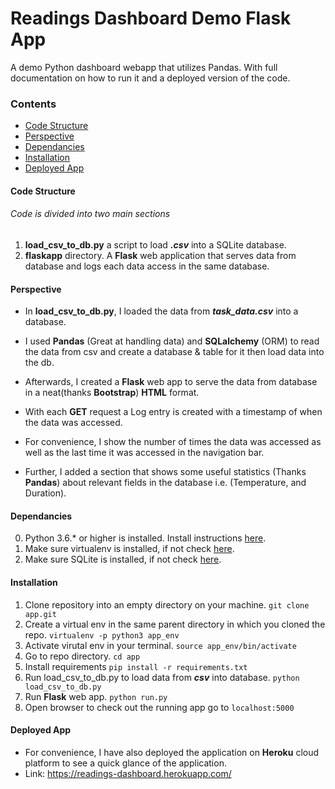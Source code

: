 # Readings Dashboard Demo Flask App
A demo Python dashboard webapp that utilizes Pandas. With full documentation on how to run it and a deployed version of the code.
### Contents
- [Code Structure](#code-structure)
- [Perspective](#perspective)
- [Dependancies](#dependancies)
- [Installation](#installation)
- [Deployed App](#deployed-app)


#### Code Structure
###### Code is divided into two main sections
1. **load_csv_to_db.py** a script to load _**.csv**_ into a SQLite database.
2. **flaskapp** directory. A **Flask** web application that serves data from database and logs each data access in the same database.

#### Perspective
- In **load_csv_to_db.py**, I loaded the data from **_task_data.csv_** into a database.
- I used **Pandas** (Great at handling data) and **SQLalchemy** (ORM) to read the data from csv and create a database & table for it then load data into the db.
- Afterwards, I created a **Flask** web app to serve the data from database in a neat(thanks **Bootstrap**) **HTML** format.
- With each **GET** request a Log entry is created with a timestamp of when the data was accessed.
- For convenience, I show the number of times the data was accessed as well as the last time it was accessed in the navigation bar.

- Further, I added a section that shows some useful statistics (Thanks **Pandas**) about relevant fields in the database i.e. (Temperature, and Duration).


#### Dependancies
0. Python 3.6.* or higher is installed. Install instructions [here](https://www.python.org/downloads/).
1. Make sure virtualenv is installed, if not check [here](https://virtualenv.pypa.io/en/latest/installation/).
2. Make sure SQLite is installed, if not check [here]( https://linoxide.com/linux-how-to/install-use-sqlite-linux/).


#### Installation
1. Clone repository into an empty directory on your machine. 
`git clone app.git`
2. Create a virtual env in the same parent directory in which you cloned the repo.
`virtualenv -p python3 app_env`
3. Activate virutal env in your terminal.
`source app_env/bin/activate`
4. Go to repo directory.
`cd app`
5. Install requirements
`pip install -r requirements.txt`
6. Run load_csv_to_db.py to load data from **_csv_** into database.
`python load_csv_to_db.py`
7. Run **Flask** web app.
`python run.py`
8. Open browser to check out the running app
go to `localhost:5000`


#### Deployed App
- For convenience, I have also deployed the application on **Heroku** cloud platform to see a quick glance of the application.
- Link: https://readings-dashboard.herokuapp.com/
